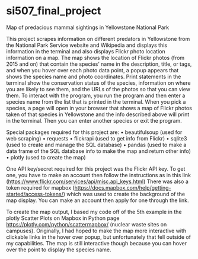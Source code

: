 # si507_final_project
Map of predacious mammal sightings in Yellowstone National Park

This project scrapes information on different predators in Yellowstone from the National Park Service website and Wikipedia and displays this information in the terminal and also displays Flickr photo location information on a map. The map shows the location of Flickr photos (from 2015 and on) that contain the species’ name in the description, title, or tags, and when you hover over each photo data point, a popup appears that shows the species name and photo coordinates. Print statements in the terminal show the conservation status of the species, information on where you are likely to see them, and the URLs of the photos so that you can view them.
To interact with the program, you run the program and then enter a species name from the list that is printed in the terminal. When you pick a species, a page will open in your browser that shows a map of Flickr photos taken of that species in Yellowstone and the info described above will print in the terminal. Then you can enter another species or exit the program.

Special packages required for this project are:
•	beautifulsoup (used for web scraping)
•	requests
•	flickrapi (used to get info from Flickr)
•	sqlite3 (used to create and manage the SQL database)
•	pandas (used to make a data frame of the SQL database info to make the map and return other info)
•	plotly (used to create the map)

One API key/secret required for this project was the Flickr API key. To get one, you have to make an account then follow the instructions as in this link (https://www.flickr.com/services/api/misc.api_keys.html) 
There was also a token required for mapbox (https://docs.mapbox.com/help/getting-started/access-tokens/) which was used to create the background of the map display. You can make an account then apply for one through the link.

To create the map output, I based my code off of the 5th example in the plotly Scatter Plots on Mapbox in Python page https://plotly.com/python/scattermapbox/ (nuclear waste sites on campuses). Originally, I had hoped to make the map more interactive with clickable links in the hover over popup, but unfortunately that fell outside of my capabilities. The map is still interactive though because you can hover over the point to display the species name. 



